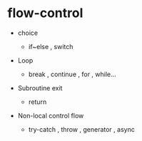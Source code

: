 # flow-control

- choice

  - if~else , switch

- Loop

  - break , continue , for , while...

- Subroutine exit

  - return

- Non-local control flow

  - try-catch , throw , generator , async
